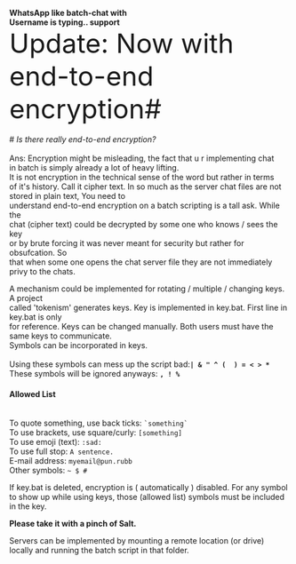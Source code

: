 <b> WhatsApp like batch-chat with <br>Username is typing.. support</b>
<br><font size=23>Update: Now with end-to-end encryption#</font></br>
<br> # *Is there really end-to-end encryption?*</br>
<br>Ans: Encryption might be misleading, the fact that u r implementing chat
<br>in batch is simply already a lot of heavy lifting.
<br>It is not encryption in the technical sense of the word but rather in terms
<br>of it's history. Call it cipher text. 
In so much as the server chat files are not stored in plain text,
You need to<br> understand end-to-end encryption on a batch scripting is a tall ask.
While the<br> chat (cipher text) could be decrypted by some one who knows / sees the key<br> or by brute
forcing it was never meant for security but rather for obsufcation. So<br> that when some one
opens the chat server file they are not immediately privy to the chats.</br>

A mechanism could be implemented for rotating / multiple / changing keys. A project <br>called 'tokenism'
generates keys. Key is implemented in key.bat. First line in key.bat is only <br>for reference. Keys can
be changed manually. Both users must have the same keys to communicate. <br>Symbols can be incorporated in
keys.<br>
<br>Using these symbols can mess up the script bad:<b>``` | & " ^ (  ) = < > * ```</b>
<br>These symbols will be ignored anyways: <b>```, ! %```</b>
#### Allowed List
<br>To quote something, use back ticks: ``` `something` ```
<br>To use brackets, use square/curly: ``` [something] ```
<br>To use emoji (text): ``` :sad: ```
<br>To use full stop: ``` A sentence. ```
<br>E-mail address: ``` myemail@pun.rubb ```
<br>Other symbols: ``` ~ $ # ```

If key.bat is deleted, encryption is ( automatically ) disabled.
For any symbol to show up while using keys, those (allowed list) symbols must be included in the key.

<b>Please take it with a pinch of Salt.</b>

Servers can be implemented by mounting a remote location (or drive) locally and running the batch script in that
folder.
